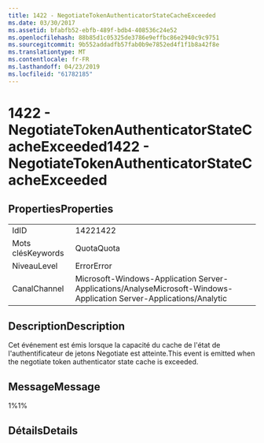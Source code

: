 ```yaml
---
title: 1422 - NegotiateTokenAuthenticatorStateCacheExceeded
ms.date: 03/30/2017
ms.assetid: bfabfb52-ebfb-489f-bdb4-408536c24e52
ms.openlocfilehash: 88b85d1c05325de3786e9effbc86e2940c9c9751
ms.sourcegitcommit: 9b552addadfb57fab0b9e7852ed4f1f1b8a42f8e
ms.translationtype: MT
ms.contentlocale: fr-FR
ms.lasthandoff: 04/23/2019
ms.locfileid: "61782185"
---
```

# <a name="1422---negotiatetokenauthenticatorstatecacheexceeded"></a><span data-ttu-id="62dde-102">1422 - NegotiateTokenAuthenticatorStateCacheExceeded</span><span class="sxs-lookup"><span data-stu-id="62dde-102">1422 - NegotiateTokenAuthenticatorStateCacheExceeded</span></span>
## <a name="properties"></a><span data-ttu-id="62dde-103">Properties</span><span class="sxs-lookup"><span data-stu-id="62dde-103">Properties</span></span>  
  
|||  
|-|-|  
|<span data-ttu-id="62dde-104">Id</span><span class="sxs-lookup"><span data-stu-id="62dde-104">ID</span></span>|<span data-ttu-id="62dde-105">1422</span><span class="sxs-lookup"><span data-stu-id="62dde-105">1422</span></span>|  
|<span data-ttu-id="62dde-106">Mots clés</span><span class="sxs-lookup"><span data-stu-id="62dde-106">Keywords</span></span>|<span data-ttu-id="62dde-107">Quota</span><span class="sxs-lookup"><span data-stu-id="62dde-107">Quota</span></span>|  
|<span data-ttu-id="62dde-108">Niveau</span><span class="sxs-lookup"><span data-stu-id="62dde-108">Level</span></span>|<span data-ttu-id="62dde-109">Error</span><span class="sxs-lookup"><span data-stu-id="62dde-109">Error</span></span>|  
|<span data-ttu-id="62dde-110">Canal</span><span class="sxs-lookup"><span data-stu-id="62dde-110">Channel</span></span>|<span data-ttu-id="62dde-111">Microsoft-Windows-Application Server-Applications/Analyse</span><span class="sxs-lookup"><span data-stu-id="62dde-111">Microsoft-Windows-Application Server-Applications/Analytic</span></span>|  
  
## <a name="description"></a><span data-ttu-id="62dde-112">Description</span><span class="sxs-lookup"><span data-stu-id="62dde-112">Description</span></span>  
 <span data-ttu-id="62dde-113">Cet événement est émis lorsque la capacité du cache de l'état de l'authentificateur de jetons Negotiate est atteinte.</span><span class="sxs-lookup"><span data-stu-id="62dde-113">This event is emitted when the negotiate token authenticator state cache is exceeded.</span></span>  
  
## <a name="message"></a><span data-ttu-id="62dde-114">Message</span><span class="sxs-lookup"><span data-stu-id="62dde-114">Message</span></span>  
 <span data-ttu-id="62dde-115">1%</span><span class="sxs-lookup"><span data-stu-id="62dde-115">1%</span></span>  
  
## <a name="details"></a><span data-ttu-id="62dde-116">Détails</span><span class="sxs-lookup"><span data-stu-id="62dde-116">Details</span></span>
